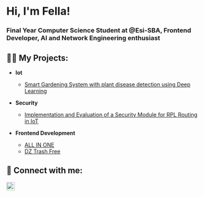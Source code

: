 <h1>Hi, I'm Fella!</h1>
<h3>Final Year Computer Science Student at @Esi-SBA, Frontend Developer, AI and Network Engineering enthusiast</h3>

<h2>👨‍💻 My Projects:</h2>

- <b>Iot</b>
  - [Smart Gardening System with plant disease detection using Deep Learning](https://github.com/joshmadakor1/Algorithms-Practice)
    
- <b>Security</b>
  - [Implementation and Evaluation of a Security Module for RPL Routing in IoT](https://github.com/joshmadakor1/Algorithms-Practice)

- <b>Frontend Development</b>
  - [ALL IN ONE](https://github.com/joshmadakor1/Algorithms-Practice)
  - [DZ Trash Free](https://github.com/Fella-Azouza/DzTrashFree)
    

<h2> 🤳 Connect with me:</h2>

[<img align="left" alt="Fella AZOUZA | LinkedIn" width="22px" src="https://cdn.jsdelivr.net/npm/simple-icons@v3/icons/linkedin.svg" />][linkedin]

[linkedin]: https://www.linkedin.com/in/fella-azouza-3b720b24b/



